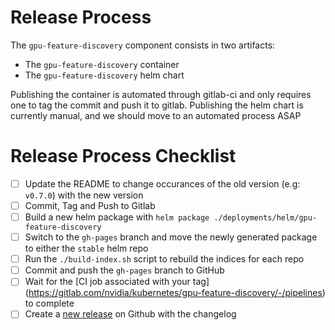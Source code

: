 # Release Process

The `gpu-feature-discovery` component consists in two artifacts:
- The `gpu-feature-discovery` container
- The `gpu-feature-discovery` helm chart

Publishing the container is automated through gitlab-ci and only requires one to tag the commit and push it to gitlab.
Publishing the helm chart is currently manual, and we should move to an automated process ASAP

# Release Process Checklist
- [ ] Update the README to change occurances of the old version (e.g: `v0.7.0`) with the new version
- [ ] Commit, Tag and Push to Gitlab
- [ ] Build a new helm package with `helm package ./deployments/helm/gpu-feature-discovery`
- [ ] Switch to the `gh-pages` branch and move the newly generated package to either the `stable` helm repo
- [ ] Run the `./build-index.sh` script to rebuild the indices for each repo
- [ ] Commit and push the `gh-pages` branch to GitHub
- [ ] Wait for the [CI job associated with your tag] (https://gitlab.com/nvidia/kubernetes/gpu-feature-discovery/-/pipelines) to complete
- [ ] Create a [new release](https://github.com/NVIDIA/gpu-feature-discovery/releases) on Github with the changelog
